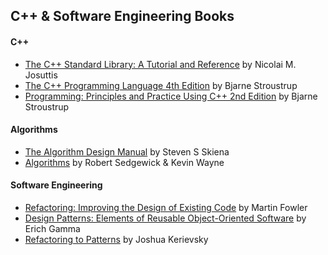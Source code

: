 ## C++ & Software Engineering Books

#### C++
* [The C++ Standard Library: A Tutorial and Reference] by Nicolai M. Josuttis
* [The C++ Programming Language 4th Edition] by Bjarne Stroustrup
* [Programming: Principles and Practice Using C++ 2nd Edition] by Bjarne Stroustrup

#### Algorithms
* [The Algorithm Design Manual] by Steven S Skiena
* [Algorithms] by Robert Sedgewick & Kevin Wayne 

#### Software Engineering
* [Refactoring: Improving the Design of Existing Code] by Martin Fowler
* [Design Patterns: Elements of Reusable Object-Oriented Software] by Erich Gamma
* [Refactoring to Patterns] by Joshua Kerievsky

[The C++ Standard Library: A Tutorial and Reference]: <http://www.amazon.com/The-Standard-Library-Tutorial-Reference/dp/0321623215>

[The C++ Programming Language 4th Edition]: <http://www.amazon.com/C-Programming-Language-4th/dp/0321563840>
[Programming: Principles and Practice Using C++ 2nd Edition]: <http://www.amazon.com/Programming-Principles-Practice-Using-2nd/dp/0321992784>

[The Algorithm Design Manual]: <http://www.amazon.com/Algorithm-Design-Manual-Steven-Skiena/dp/1849967202>
[Algorithms]: <http://www.amazon.com/Algorithms-4th-Edition-Robert-Sedgewick/dp/032157351X/>

[Refactoring: Improving the Design of Existing Code]: <http://www.amazon.com/gp/product/0201485672>
[Design Patterns: Elements of Reusable Object-Oriented Software]: <http://www.amazon.com/gp/product/0201633612>
[Refactoring to Patterns]: <http://www.amazon.com/gp/product/0321213351>
